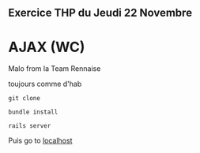 ## Exercice THP du Jeudi 22 Novembre
# AJAX (WC)

Malo from la Team Rennaise

toujours comme d'hab
```
git clone
```
```
bundle install
```
```
rails server
```

Puis go to [localhost](http://localhost:3000/)

